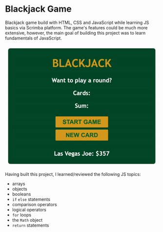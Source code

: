 # Blackjack Game

Blackjack game build with HTML, CSS and JavaScript while learning JS basics via Scrimba platform. The game's features could be much more extensive, however, the main goal of building this project was to learn fundamentals of JavaScript.

![GIF of the finished Blackjack Game](./blackjack-game-showcase.gif)

Having built this project, I learned/reviewed the following JS topics:

- arrays
- objects
- booleans
- `if` `else` statements
- comparison operators
- logical operators
- `for` loops
- the `Math` object
- `return` statements
